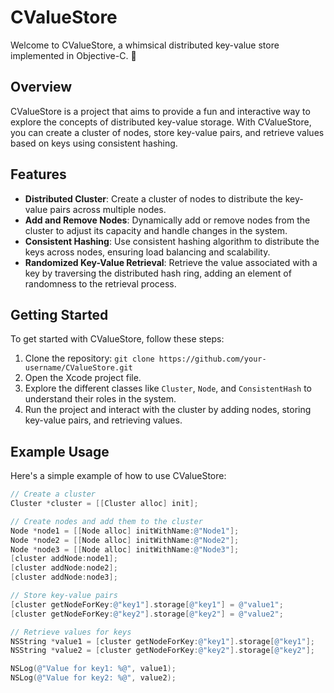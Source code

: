 # CValueStore

Welcome to CValueStore, a whimsical distributed key-value store implemented in Objective-C. 🚀

## Overview

CValueStore is a project that aims to provide a fun and interactive way to explore the concepts of distributed key-value storage. With CValueStore, you can create a cluster of nodes, store key-value pairs, and retrieve values based on keys using consistent hashing.

## Features

- **Distributed Cluster**: Create a cluster of nodes to distribute the key-value pairs across multiple nodes.
- **Add and Remove Nodes**: Dynamically add or remove nodes from the cluster to adjust its capacity and handle changes in the system.
- **Consistent Hashing**: Use consistent hashing algorithm to distribute the keys across nodes, ensuring load balancing and scalability.
- **Randomized Key-Value Retrieval**: Retrieve the value associated with a key by traversing the distributed hash ring, adding an element of randomness to the retrieval process.

## Getting Started

To get started with CValueStore, follow these steps:

1. Clone the repository: `git clone https://github.com/your-username/CValueStore.git`
2. Open the Xcode project file.
3. Explore the different classes like `Cluster`, `Node`, and `ConsistentHash` to understand their roles in the system.
4. Run the project and interact with the cluster by adding nodes, storing key-value pairs, and retrieving values.

## Example Usage

Here's a simple example of how to use CValueStore:

```objective-c
// Create a cluster
Cluster *cluster = [[Cluster alloc] init];

// Create nodes and add them to the cluster
Node *node1 = [[Node alloc] initWithName:@"Node1"];
Node *node2 = [[Node alloc] initWithName:@"Node2"];
Node *node3 = [[Node alloc] initWithName:@"Node3"];
[cluster addNode:node1];
[cluster addNode:node2];
[cluster addNode:node3];

// Store key-value pairs
[cluster getNodeForKey:@"key1"].storage[@"key1"] = @"value1";
[cluster getNodeForKey:@"key2"].storage[@"key2"] = @"value2";

// Retrieve values for keys
NSString *value1 = [cluster getNodeForKey:@"key1"].storage[@"key1"];
NSString *value2 = [cluster getNodeForKey:@"key2"].storage[@"key2"];

NSLog(@"Value for key1: %@", value1);
NSLog(@"Value for key2: %@", value2);

